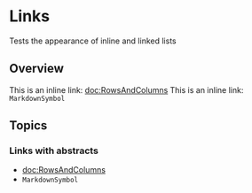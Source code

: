 # Links

Tests the appearance of inline and linked lists

## Overview

This is an inline link: <doc:RowsAndColumns>
This is an inline link: ``MarkdownSymbol``

## Topics

### Links with abstracts

- <doc:RowsAndColumns>
- ``MarkdownSymbol``

<!-- Copyright (c) 2025 Apple Inc and the Swift Project authors. All Rights Reserved. -->
